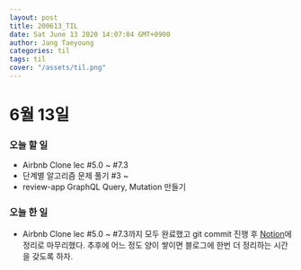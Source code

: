 ```yaml
---
layout: post
title: 200613_TIL
date: Sat June 13 2020 14:07:04 GMT+0900
author: Jang Taeyoung
categories: til
tags: til
cover: "/assets/til.png"
---
```


# 6월 13일

### 오늘 할 일

- Airbnb Clone lec #5.0 ~ #7.3
- 단계별 알고리즘 문제 풀기 #3 ~
- review-app GraphQL Query, Mutation 만들기

### 오늘 한 일

- Airbnb Clone lec #5.0 ~ #7.3까지 모두 완료했고 git commit 진행 후 [Notion](https://www.notion.so/youngsworkspace/Airbnb-Clone-Coding-568123dc51e447229606243277de4ed1)에 정리로 마무리했다. 추후에 어느 정도 양이 쌓이면 블로그에 한번 더 정리하는 시간을 갖도록 하자.

<br /><br />
